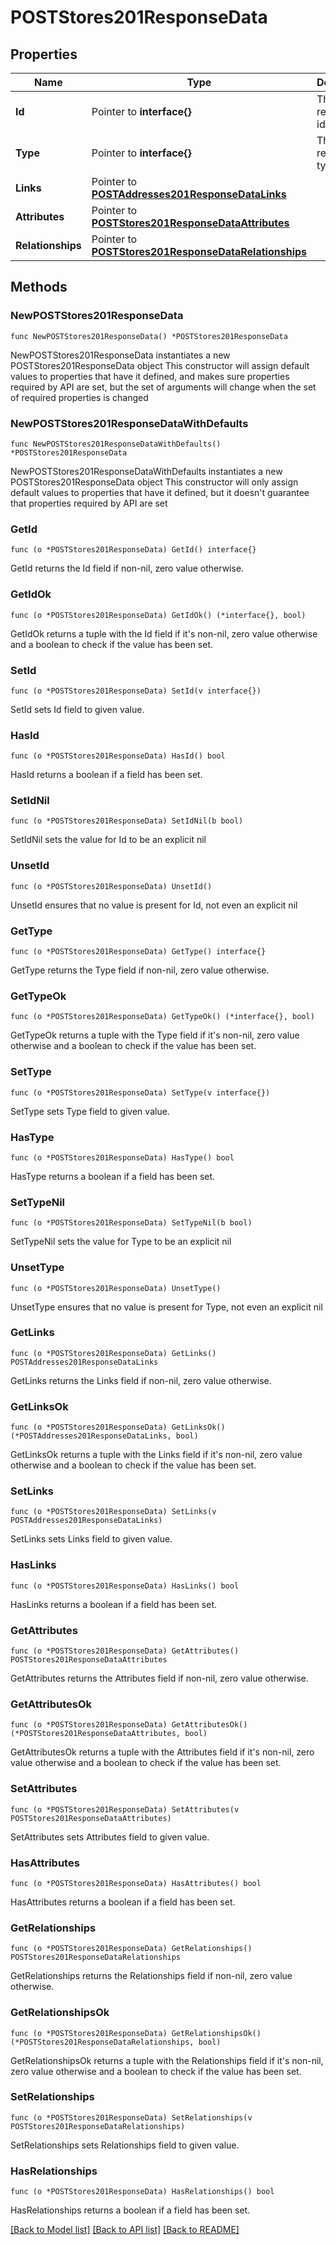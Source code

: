 # POSTStores201ResponseData

## Properties

Name | Type | Description | Notes
------------ | ------------- | ------------- | -------------
**Id** | Pointer to **interface{}** | The resource&#39;s id | [optional] 
**Type** | Pointer to **interface{}** | The resource&#39;s type | [optional] 
**Links** | Pointer to [**POSTAddresses201ResponseDataLinks**](POSTAddresses201ResponseDataLinks.md) |  | [optional] 
**Attributes** | Pointer to [**POSTStores201ResponseDataAttributes**](POSTStores201ResponseDataAttributes.md) |  | [optional] 
**Relationships** | Pointer to [**POSTStores201ResponseDataRelationships**](POSTStores201ResponseDataRelationships.md) |  | [optional] 

## Methods

### NewPOSTStores201ResponseData

`func NewPOSTStores201ResponseData() *POSTStores201ResponseData`

NewPOSTStores201ResponseData instantiates a new POSTStores201ResponseData object
This constructor will assign default values to properties that have it defined,
and makes sure properties required by API are set, but the set of arguments
will change when the set of required properties is changed

### NewPOSTStores201ResponseDataWithDefaults

`func NewPOSTStores201ResponseDataWithDefaults() *POSTStores201ResponseData`

NewPOSTStores201ResponseDataWithDefaults instantiates a new POSTStores201ResponseData object
This constructor will only assign default values to properties that have it defined,
but it doesn't guarantee that properties required by API are set

### GetId

`func (o *POSTStores201ResponseData) GetId() interface{}`

GetId returns the Id field if non-nil, zero value otherwise.

### GetIdOk

`func (o *POSTStores201ResponseData) GetIdOk() (*interface{}, bool)`

GetIdOk returns a tuple with the Id field if it's non-nil, zero value otherwise
and a boolean to check if the value has been set.

### SetId

`func (o *POSTStores201ResponseData) SetId(v interface{})`

SetId sets Id field to given value.

### HasId

`func (o *POSTStores201ResponseData) HasId() bool`

HasId returns a boolean if a field has been set.

### SetIdNil

`func (o *POSTStores201ResponseData) SetIdNil(b bool)`

 SetIdNil sets the value for Id to be an explicit nil

### UnsetId
`func (o *POSTStores201ResponseData) UnsetId()`

UnsetId ensures that no value is present for Id, not even an explicit nil
### GetType

`func (o *POSTStores201ResponseData) GetType() interface{}`

GetType returns the Type field if non-nil, zero value otherwise.

### GetTypeOk

`func (o *POSTStores201ResponseData) GetTypeOk() (*interface{}, bool)`

GetTypeOk returns a tuple with the Type field if it's non-nil, zero value otherwise
and a boolean to check if the value has been set.

### SetType

`func (o *POSTStores201ResponseData) SetType(v interface{})`

SetType sets Type field to given value.

### HasType

`func (o *POSTStores201ResponseData) HasType() bool`

HasType returns a boolean if a field has been set.

### SetTypeNil

`func (o *POSTStores201ResponseData) SetTypeNil(b bool)`

 SetTypeNil sets the value for Type to be an explicit nil

### UnsetType
`func (o *POSTStores201ResponseData) UnsetType()`

UnsetType ensures that no value is present for Type, not even an explicit nil
### GetLinks

`func (o *POSTStores201ResponseData) GetLinks() POSTAddresses201ResponseDataLinks`

GetLinks returns the Links field if non-nil, zero value otherwise.

### GetLinksOk

`func (o *POSTStores201ResponseData) GetLinksOk() (*POSTAddresses201ResponseDataLinks, bool)`

GetLinksOk returns a tuple with the Links field if it's non-nil, zero value otherwise
and a boolean to check if the value has been set.

### SetLinks

`func (o *POSTStores201ResponseData) SetLinks(v POSTAddresses201ResponseDataLinks)`

SetLinks sets Links field to given value.

### HasLinks

`func (o *POSTStores201ResponseData) HasLinks() bool`

HasLinks returns a boolean if a field has been set.

### GetAttributes

`func (o *POSTStores201ResponseData) GetAttributes() POSTStores201ResponseDataAttributes`

GetAttributes returns the Attributes field if non-nil, zero value otherwise.

### GetAttributesOk

`func (o *POSTStores201ResponseData) GetAttributesOk() (*POSTStores201ResponseDataAttributes, bool)`

GetAttributesOk returns a tuple with the Attributes field if it's non-nil, zero value otherwise
and a boolean to check if the value has been set.

### SetAttributes

`func (o *POSTStores201ResponseData) SetAttributes(v POSTStores201ResponseDataAttributes)`

SetAttributes sets Attributes field to given value.

### HasAttributes

`func (o *POSTStores201ResponseData) HasAttributes() bool`

HasAttributes returns a boolean if a field has been set.

### GetRelationships

`func (o *POSTStores201ResponseData) GetRelationships() POSTStores201ResponseDataRelationships`

GetRelationships returns the Relationships field if non-nil, zero value otherwise.

### GetRelationshipsOk

`func (o *POSTStores201ResponseData) GetRelationshipsOk() (*POSTStores201ResponseDataRelationships, bool)`

GetRelationshipsOk returns a tuple with the Relationships field if it's non-nil, zero value otherwise
and a boolean to check if the value has been set.

### SetRelationships

`func (o *POSTStores201ResponseData) SetRelationships(v POSTStores201ResponseDataRelationships)`

SetRelationships sets Relationships field to given value.

### HasRelationships

`func (o *POSTStores201ResponseData) HasRelationships() bool`

HasRelationships returns a boolean if a field has been set.


[[Back to Model list]](../README.md#documentation-for-models) [[Back to API list]](../README.md#documentation-for-api-endpoints) [[Back to README]](../README.md)


